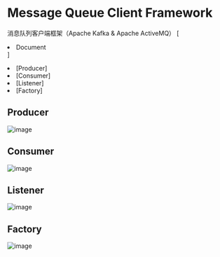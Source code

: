 Message Queue Client Framework
==============================

  消息队列客户端框架（Apache Kafka &amp; Apache ActiveMQ）
  [<li>Document</li>]
  <li>[Producer]</li>
  <li>[Consumer]</li>
  <li>[Listener]</li>
  <li>[Factory]</li>
  
## Producer

![image](https://github.com/DarkPhoenixs/messagequeue-framework/blob/master/uml/producer.jpg)

## Consumer

![image](https://github.com/DarkPhoenixs/messagequeue-framework/blob/master/uml/consumer.jpg)

## Listener

![image](https://github.com/DarkPhoenixs/messagequeue-framework/blob/master/uml/listener.jpg)

## Factory

![image](https://github.com/DarkPhoenixs/messagequeue-framework/blob/master/uml/factory.jpg)
